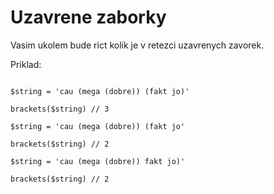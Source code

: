 # Uzavrene zaborky

Vasim ukolem bude rict kolik je v retezci uzavrenych zavorek.

Priklad:

```

$string = 'cau (mega (dobre)) (fakt jo)'

brackets($string) // 3

$string = 'cau (mega (dobre)) (fakt jo'

brackets($string) // 2

$string = 'cau (mega (dobre)) fakt jo)'

brackets($string) // 2
